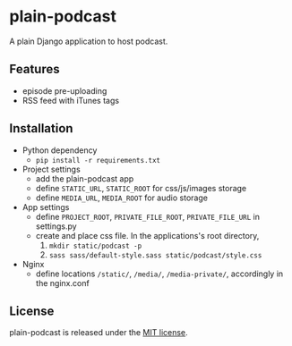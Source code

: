 plain-podcast
=============
A plain Django application to host podcast.

## Features
* episode pre-uploading
* RSS feed with iTunes tags

## Installation
* Python dependency
  * `pip install -r requirements.txt`
* Project settings
  * add the plain-podcast app
  * define `STATIC_URL`, `STATIC_ROOT` for css/js/images storage
  * define `MEDIA_URL`, `MEDIA_ROOT` for audio storage
* App settings
  * define `PROJECT_ROOT`, `PRIVATE_FILE_ROOT`, `PRIVATE_FILE_URL` in settings.py
  * create and place css file.  In the applications's root directory,
    1. `mkdir static/podcast -p`
    1. `sass sass/default-style.sass static/podcast/style.css`
* Nginx
  * define locations `/static/`, `/media/`, `/media-private/`, accordingly in the nginx.conf

## License
plain-podcast is released under the [MIT license](http://opensource.org/licenses/MIT).
